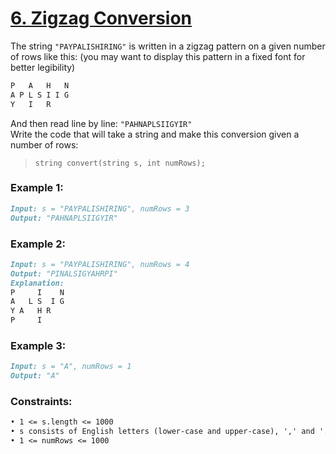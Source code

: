 # [**6. Zigzag Conversion**](https://leetcode.com/problems/zigzag-conversion/description/)

The string `"PAYPALISHIRING"` is written in a zigzag pattern on a given number of rows like this: (you may want to display this pattern in a fixed font for better legibility)

```md
P   A   H   N
A P L S I I G
Y   I   R
```

And then read line by line: `"PAHNAPLSIIGYIR"`<br>
Write the code that will take a string and make this conversion given a number of rows:

> `string convert(string s, int numRows);`

### **Example 1:**
```md
Input: s = "PAYPALISHIRING", numRows = 3
Output: "PAHNAPLSIIGYIR"
```

### **Example 2:**
```md
Input: s = "PAYPALISHIRING", numRows = 4
Output: "PINALSIGYAHRPI"
Explanation:
P     I    N
A   L S  I G
Y A   H R
P     I
```

### **Example 3:**
```md
Input: s = "A", numRows = 1
Output: "A"
```

### **Constraints:**
```md
• 1 <= s.length <= 1000
• s consists of English letters (lower-case and upper-case), ',' and '.'.
• 1 <= numRows <= 1000
```